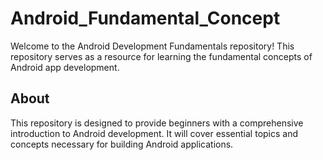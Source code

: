 # Android_Fundamental_Concept
Welcome to the Android Development Fundamentals repository! This repository serves as a resource for learning the fundamental concepts of Android app development.
## About
This repository is designed to provide beginners with a comprehensive introduction to Android development. It will cover essential topics and concepts necessary for building Android applications.

